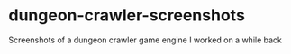 # dungeon-crawler-screenshots
Screenshots of a dungeon crawler game engine I worked on a while back
